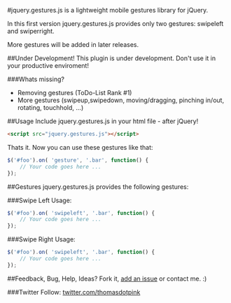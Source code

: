 #jquery.gestures.js
is a lightweight mobile gestures library for jQuery.

In this first version jquery.gestures.js provides only two gestures: swipeleft and swiperright.

More gestures will be added in later releases.

##Under Development!
This plugin is under development. Don't use it in your productive enviroment!

###Whats missing?
* Removing gestures (ToDo-List Rank #1)
* More gestures (swipeup,swipedown, moving/dragging, pinching in/out, rotating, touchhold, ...)

##Usage
Include jquery.gestures.js in your html file - after jQuery!

``` html
<script src="jquery.gestures.js"></script>
```

Thats it.
Now you can use these gestures like that:

``` javascript
$('#foo').on( 'gesture', '.bar', function() {
	// Your code goes here ...
});
```


##Gestures
jquery.gestures.js provides the following gestures:

###Swipe Left
Usage:

``` javascript
$('#foo').on( 'swipeleft', '.bar', function() {
	// Your code goes here ...
});
```

###Swipe Right
Usage:

``` javascript
$('#foo').on( 'swipeleft', '.bar', function() {
	// Your code goes here ...
});
```


##Feedback, Bug, Help, Ideas?
Fork it, [add an issue](https://github.com/thomaspink/jquery.gestures.js/issues) or contact me. :)

###Twitter
Follow: [twitter.com/thomasdotpink](http://twitter.com/thomasdotpink)
